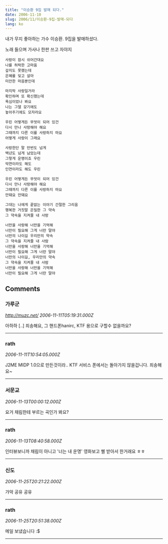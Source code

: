 ```yaml
---
title: "이승환 9집 발매 되다."
date: 2006-11-10
slug: 2006/11/이승환-9집-발매-되다
lang: ko
---
```


내가 무지 좋아하는 가수 이승환. 9집을 발매하셨다.

노래 들으며 가사나 한판 쓰고 자야지

```
사랑이 잠시 쉬어간대요
나를 허락한 고마움
갚지도 못했는데
은혜를 잊고 살아
미안한 마음뿐인데

마지막 사랑일거라
확인하며 또 확신했는데
욕심이었나 봐요
나는 그댈 갖기에도
놓아주기에도 모자라요

우린 어떻게든 무엇이 되어 있건
다시 만나 사랑해야 해요
그때까지 다른 이를 사랑하지 마요
어떻게 사랑이 그래요

사랑한단 말 만번도 넘게
백년도 넘게 남았는데
그렇게 운명이죠 우린
악연이라도 해도
인연이라도 해도 우린

우린 어떻게든 무엇이 되어 있건
다시 만나 사랑해야 해요
그때까지 다른 이를 사랑하지 마요
안돼요 안돼요

그대는 나에게 끝없는 이야기 간절한 그리움 
행복한 거짓말 은밀한 그 약속 
그 약속을 지켜줄 내 사랑

너만을 사랑해 너만을 기억해 
너만이 필요해 그게 너란 말야 
너만의 나이길 우리만의 약속
그 약속을 지켜줄 내 사람 
너만을 사랑해 너만을 기억해
너만이 필요해 그게 너란 말야
너만의 나이길, 우리만의 약속
그 약속을 지켜줄 내 사람
너만을 사랑해 너만을 기억해
너만이 필요해 그게 너란 말야
```

## Comments

### 가루군
*http://muzc.net/*
*2006-11-11T05:19:31.000Z*

아하하 [..] 죄송해요, 그 핸드폰hanirc, KTF 용으로 구할수 없을까요?

---

### rath
*2006-11-11T10:54:05.000Z*

J2ME MIDP 1.0으로 만든것이라.. KTF 서비스 폰에서는 돌아가지 않을겁니다. 죄송해요~

---

### 서문교
*2006-11-13T00:00:12.000Z*

요거 채림한테 부르는 곡인가 봐요?

---

### rath
*2006-11-13T08:40:58.000Z*

인터뷰보니까 채림이 아니고 '너는 내 운명' 영화보고 삘 받아서 한거래요
ㅎㅎ

---

### 신도
*2006-11-25T20:21:22.000Z*

갸악 공유 공유

---

### rath
*2006-11-25T20:51:38.000Z*

메일 보냈습니다 :$

---

